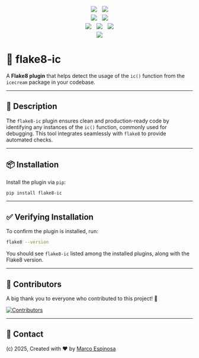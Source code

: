 <!-- Shields -->
<p align="center">
<a href="https://github.com/maekind/flake8-ic/actions/workflows/testing.yaml"><img src="https://img.shields.io/github/actions/workflow/status/maekind/flake8-ic/testing.yaml?style=for-the-badge&label=Tests 🧪" hspace="5" vspace="2"></a>
<a href="https://codecov.io/gh/maekind/flake8-ic"><img src="https://img.shields.io/codecov/c/github/maekind/flake8-ic?style=for-the-badge&color=yellow&label=COVERAGE 📊" hspace="5" vspace="2"></a>
<br>
<a href="https://github.com/maekind/flake8-ic/actions/workflows/release.yaml"><img src="https://img.shields.io/github/actions/workflow/status/maekind/flake8-ic/release.yaml?style=for-the-badge&label=Release and Publish ✨" hspace="5" vspace="2"></a>
<a href="https://pypi.org/project/flake8-ic"><img src="https://img.shields.io/github/v/release/maekind/flake8-ic?color=blue&label=pypi 📦&style=for-the-badge" hspace="5" vspace="2"></a>
<br>  
<a href="https://github.com/maekind/flake8-ic/blob/main/LICENSE"><img src="https://img.shields.io/badge/License-MIT-orange?style=for-the-badge&label=license 📜" hspace="5" vspace="2"></a>
<a href="https://github.com/maekind/flake8-ic"><img src="https://img.shields.io/github/repo-size/maekind/flake8-ic?color=red&style=for-the-badge&label=repo size 🗄️" hspace="5" vspace="2"></a>
<a href="https://github.com/maekind/flake8-ic"><img src="https://img.shields.io/github/last-commit/maekind/flake8-ic?color=black&style=for-the-badge&label=last commit ⏳" hspace="5" vspace="2"></a>
<br>
<a href="https://www.python.org/downloads/"><img src="https://img.shields.io/badge/python%20versions%20🐍-3.11%20|%203.12%20|%203.13-lightblue?style=for-the-badge" hspace="5" vspace="2"></a>
</p>

# 🌟 flake8-ic

A **Flake8 plugin** that helps detect the usage of the `ic()` function from the `icecream` package in your codebase.

---

## 📜 Description

The `flake8-ic` plugin ensures clean and production-ready code by identifying any instances of the `ic()` function, commonly used for debugging. This tool integrates seamlessly with `flake8` to provide automated checks.

---

## 📦 Installation

Install the plugin via `pip`:

```bash
pip install flake8-ic
```

---

## ✅ Verifying Installation

To confirm the plugin is installed, run:

```bash
flake8 --version
```

You should see `flake8-ic` listed among the installed plugins, along with the Flake8 version.

---

## 🤝 Contributors

A big thank you to everyone who contributed to this project! 💖

<a href="https://github.com/maekind/flake8-ic/graphs/contributors">
  <img src="https://contrib.rocks/image?repo=maekind/flake8-ic" alt="Contributors" />
</a>

---

## 📧 Contact

(c) 2025, Created with ❤️ by [Marco Espinosa](mailto:marco@marcoespinosa.com)
